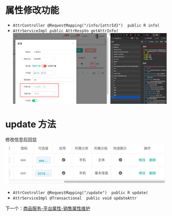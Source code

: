 # 属性修改功能
- `AttrController @RequestMapping("/info/{attrId}")  public R info(`
- `AttrServiceImpl public AttrRespVo getAttrInfo(`
![](BEFORE/附件/Pasted%20image%2020231128181416.png)

# update 方法
修改信息后回显
![](BEFORE/附件/Pasted%20image%2020231130131332.png)

- `AttrController @RequestMapping("/update")  public R update(`
- `AttrServiceImpl @Transactional  public void updateAttr`

下一个：[商品服务-平台属性-销售属性维护](商品服务-平台属性-销售属性维护.md)